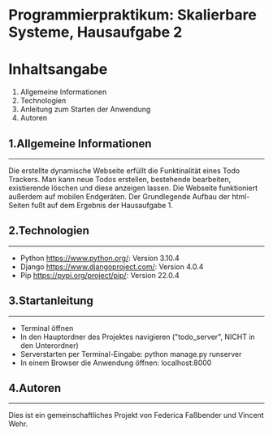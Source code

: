 # Programmierpraktikum: Skalierbare Systeme, Hausaufgabe 2
# Inhaltsangabe
1. Allgemeine Informationen
2. Technologien
3. Anleitung zum Starten der Anwendung
4. Autoren

## 1.Allgemeine Informationen 
***
Die erstellte dynamische Webseite erfüllt die Funktinalität eines Todo Trackers.
Man kann neue Todos erstellen, bestehende bearbeiten, existierende löschen und diese anzeigen lassen.
Die Webseite funktioniert außerdem auf mobilen Endgeräten.
Der Grundlegende Aufbau der html-Seiten fußt auf dem Ergebnis der Hausaufgabe 1.

## 2.Technologien
***
* Python https://www.python.org/: Version 3.10.4
* Django https://www.djangoproject.com/: Version 4.0.4
* Pip https://pypi.org/project/pip/: Version 22.0.4

## 3.Startanleitung
***
- Terminal öffnen
- In den Hauptordner des Projektes navigieren ("todo_server", NICHT in den Unterordner)
- Serverstarten per Terminal-Eingabe: python manage.py runserver
- In einem Browser die Anwendung öffnen: localhost:8000

## 4.Autoren
***
Dies ist ein gemeinschaftliches Projekt von Federica Faßbender und Vincent Wehr.
